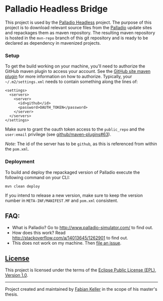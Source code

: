 # Palladio Headless Bridge

This project is used by the [Palladio Headless](https://github.com/SQuAT-Team/palladio-headless) project. The purpose of this project is to download relevant source files from the [Palladio](http://www.palladio-simulator.com/) update sites and repackages them as maven repository. The resulting maven repository is hosted in the `mvn-repo` branch of this git repository and is ready to be declared as dependency in mavenized projects.

### Setup

To get the build working on your machine, you'll need to authorize the GitHub maven plugin to access your account. See the [GitHub site maven plugin](https://github.com/github/maven-plugins#readme) for more information on how to authorize. Typically, your `~/.m2/settings.xml` needs to contain something along the lines of:

```mvn
<settings>
  <servers>
    <server>
      <id>github</id>
      <password>OAUTH_TOKEN</password>
    </server>
  </servers>
</settings>
```

Make sure to grant the oauth token access to the `public_repo` and the `user:email` privilege (see [github/maven-plugins#63](https://github.com/github/maven-plugins/issues/63#issuecomment-102610887)). 

*Note:* The id of the server has to be `github`, as this is referenced from within the `pom.xml`.


### Deployment

To build and deploy the repackaged version of Palladio execute the following command on your CLI:

```sh
mvn clean deploy
```

If you intend to release a new version, make sure to keep the version number in `META-INF/MANIFEST.MF` and `pom.xml` consistent.


## FAQ:

- What is Palladio? Go to http://www.palladio-simulator.com/ to find out.
- How does this work? Read http://stackoverflow.com/a/14013645/1262901 to find out.
- This does not work on my machine. Then [file an issue](https://github.com/FaKeller/palladio-headless-bridge-mvn/issues/new).


## [License](LICENSE)

This project is licensed under the terms of the [Eclipse Public License (EPL), Version 1.0](LICENSE).


---

Project created and maintained by [Fabian Keller](http://www.fabian-keller.de) in the scope of his master's thesis.